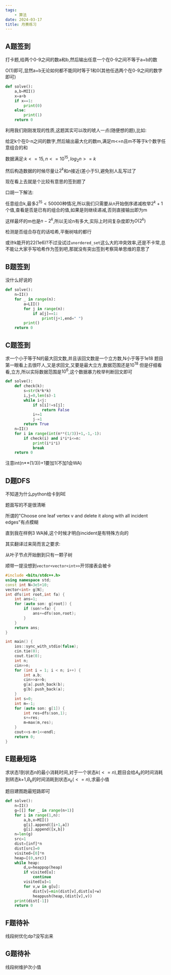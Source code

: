 ```yaml
---
tags:
    - 算法
date: 2024-03-17
title: 月赛练习
---
```


## A题签到
打卡题,给两个0-9之间的数a和b,然后输出任意一个在0-9之间不等于a+b的数

O(1)即可,显然a+b无论如何都不能同时等于1和0(其他任选两个在0-9之间的数字即可)
```py
def solve():
    a,b=MII()
    x=a+b
    if x==1:
        print(0)
    else:
        print(1)
    return 0
```
利用我们刚刚发现的性质,这题其实可以改的唬人一点(随便想的题),比如:

给定k个在0-n之间的数字,然后输出最大化的数m,满足m<=n且m不等于k个数字任意组合的和

数据满足:$k<=15,n<=10^{15},log_2n>=k$

然后构造数据的时候尽量让$2^k$和$n$接近(差小于5),避免别人乱写过了

现在看上去就是个比较有意思的签到题了

口胡一下解法:

任意组合k,最多$2^{15}<50000$种情况,所以我们只需要从n开始倒序递减枚举$2^k+1$个值,查看是否是已有的组合的值,如果是则继续递减,否则直接输出即为m

这样最坏的m也是$n-2^k$,所以无论n有多大,实际上时间复杂度即为$O(2^k)$

检测是否组合存在的话哈希,平衡树啥的都行

或许k能开的22(1e6)?不过没试过`unordered_set`这么大的冲突效率,还是不卡常,总不能让大家手写哈希作为签到吧,那就没有突出签到考察简单思维的意思了



## B题签到
没什么好说的
```py
def solve():
    n=II()
    for _ in range(n):
        a=LII()
        for j in range(n):
            if a[j]==1:
                print(j+1,end=" ")
        print()
    return 0
```
## C题签到
求一个小于等于N的最大回文数,并且该回文数是一个立方数,N小于等于1e18
题目第一眼看上去很吓人,又是求回文,又要是最大立方,数据范围还是$10^{18}$
但是仔细看看,立方,所以实际数据范围是$10^{6}$,这个数据暴力枚举判断回文即可
```py
def solve():
    def check(k):
        s=str(k*k*k)
        i,j=0,len(s)-1
        while i<j:
            if s[i]!=s[j]:
                return False
            i+=1
            j-=1
        return True
    n=II()
    for i in range(int(n**(1/3))+1,-1,-1):
        if check(i) and i*i*i<=n:
            print(i*i*i)
            break
    return 0
```
注意int(n**(1/3))+1要加1(不加1会WA)
## D题DFS
不知道为什么python给卡到RE

题面写的不是很清晰

所谓的"Choose one leaf vertex v and delete it along with all incident edges"有点模糊

直到我在样例3 WA掉,这个时候才明白incident是有特殊方向的

其实翻译过来简而言之要求:

从叶子节点开始删到只有一颗子树

顺带一提没想到`vector<vector<int>>`开邻接表会被卡
```cpp
#include <bits/stdc++.h>
using namespace std;
const int N=3e5+10;
vector<int> g[N];
int dfs(int root,int fa) {
    int ans=1;
    for (auto son: g[root]) {
        if (son!=fa) {
            ans+=dfs(son,root);
        }
    }
    return ans;
}

int main() {
    ios::sync_with_stdio(false);
    cin.tie(0);
    cout.tie(0);
    int n;
    cin>>n;
    for (int i = 1; i < n; i++) {
        int a,b;
        cin>>a>>b;
        g[a].push_back(b);
        g[b].push_back(a);
    }
    int s=0;
    int m=-1;
    for (auto son: g[1]) {
        int res=dfs(son,1);
        s+=res;
        m=max(m,res);
    }
    cout<<s-m+1<<endl;
    return 0;
}
```
## E题最短路
求状态1到状态n的最小消耗时间,对于一个状态$k(<=n)$,题目会给$A_k$的时间消耗到转态k+1,$B_k$的时间消耗到状态$x_k(<=n)$,求最小值


题目建图跑最短路即可

```py
def solve():
    n=II()
    g=[[] for _ in range(n+1)]
    for i in range(1,n):
        a,b,x=MII()
        g[i].append([i+1,a])
        g[i].append([x,b])
    n=len(g)
    src=1
    dist=[inf]*n
    dist[src]=0
    visited=[0]*n
    heap=[(0,src)]
    while heap:
        d,u=heappop(heap)
        if visited[u]:
            continue
        visited[u]=1
        for v,w in g[u]:
            dist[v]=min(dist[v],dist[u]+w)
            heappush(heap,(dist[v],v))
    print(dist[-1])
    return 0

```

## F题待补
线段树优化dp?没写出来
## G题待补
线段树维护次小值
